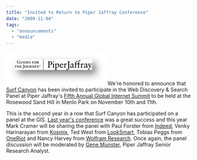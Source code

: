 ```yaml
---
title: "Invited to Return to Piper Jaffray Conference"
date: "2009-11-04"
tags: 
  - "announcements"
  - "media"
---
```


![Piper Jaffray](/assets/images/rank-dynamics/piper-jaffray.jpg "Piper Jaffray")We're honored to announce that [Surf Canyon](http://www.SurfCanyon.com) has been invited to participate in the Web Discovery & Search Panel at Piper Jaffray's [Fifth Annual Global Internet Summit](http://www.piperjaffray.com/gis2009) to be held at the Rosewood Sand Hill in Menlo Park on November 10th and 11th.

This is the second year in a row that Surf Canyon has participated on a panel at the GIS. [Last year's conference](http://blog.surfcanyon.com/2008/10/06/two-conference-selections/) was a great success and this year Mark Cramer will be sharing the panel with Paul Forster from [Indeed](http://www.indeed.com/), Venky Harinarayan from [Kosmix](http://www.kosmix.com/), Ted West from [LookSmart](http://www.looksmart.com/), Tobias Peggs from [OneRiot](http://www.OneRiot.com) and Nancy Harvey from [Wolfram Research](http://www.wolfram.com/). Once again, the panel discussion will be moderated by [Gene Munster](http://www.piperjaffray.com/1col.aspx?id=7&analystid=131), Piper Jaffray Senior Research Analyst.
